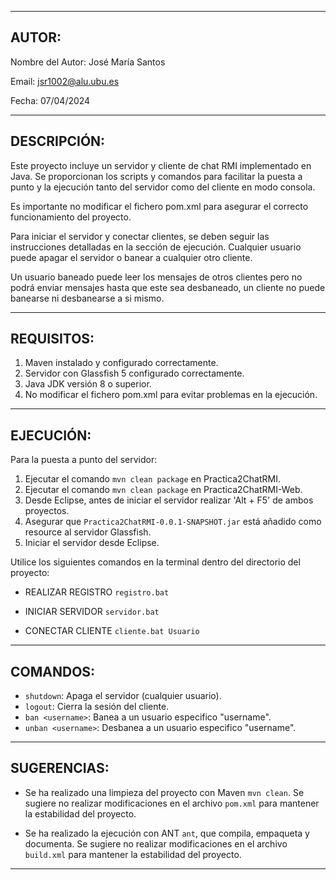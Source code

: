 --------------------------------------------------------------------------------
AUTOR:
--------------------------------------------------------------------------------

Nombre del Autor: José María Santos

Email: jsr1002@alu.ubu.es

Fecha: 07/04/2024

--------------------------------------------------------------------------------
DESCRIPCIÓN:
--------------------------------------------------------------------------------

Este proyecto incluye un servidor y cliente de chat RMI implementado en Java.
Se proporcionan los scripts y comandos para facilitar la puesta a punto
y la ejecución tanto del servidor como del cliente en modo consola.

Es importante no modificar el fichero pom.xml para
asegurar el correcto funcionamiento del proyecto.

Para iniciar el servidor y conectar clientes, se deben seguir las instrucciones
detalladas en la sección de ejecución. Cualquier usuario puede apagar el servidor
o banear a cualquier otro cliente.

Un usuario baneado puede leer los mensajes de otros clientes
pero no podrá enviar mensajes hasta que este sea desbaneado,
un cliente no puede banearse ni desbanearse a si mismo.

--------------------------------------------------------------------------------
REQUISITOS:
--------------------------------------------------------------------------------

1. Maven instalado y configurado correctamente.
2. Servidor con Glassfish 5 configurado correctamente.
2. Java JDK versión 8 o superior.
3. No modificar el fichero pom.xml para evitar problemas en la ejecución.

--------------------------------------------------------------------------------
EJECUCIÓN:
--------------------------------------------------------------------------------
Para la puesta a punto del servidor:

1. Ejecutar el comando `mvn clean package` en Practica2ChatRMI.
2. Ejecutar el comando `mvn clean package` en Practica2ChatRMI-Web.
3. Desde Eclipse, antes de iniciar el servidor realizar 'Alt + F5' de ambos proyectos.
4. Asegurar que `Practica2ChatRMI-0.0.1-SNAPSHOT.jar` está añadido como resource al servidor Glassfish.
5. Iniciar el servidor desde Eclipse.

Utilice los siguientes comandos en la terminal dentro del directorio del proyecto:

- REALIZAR REGISTRO
 `registro.bat`

- INICIAR SERVIDOR
 `servidor.bat`

- CONECTAR CLIENTE
 `cliente.bat Usuario`

--------------------------------------------------------------------------------
COMANDOS:
--------------------------------------------------------------------------------

- `shutdown`: Apaga el servidor (cualquier usuario).
- `logout`: Cierra la sesión del cliente.
- `ban <username>`: Banea a un usuario especifico "username".
- `unban <username>`: Desbanea a un usuario especifico "username".

--------------------------------------------------------------------------------
SUGERENCIAS:
--------------------------------------------------------------------------------

- Se ha realizado una limpieza del proyecto con Maven `mvn clean`.
Se sugiere no realizar modificaciones en el archivo `pom.xml` para mantener la estabilidad del proyecto.

- Se ha realizado la ejecución con ANT `ant`, que compila, empaqueta y documenta.
Se sugiere no realizar modificaciones en el archivo `build.xml` para mantener la estabilidad del proyecto.

--------------------------------------------------------------------------------
